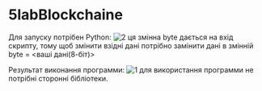# 5labBlockchaine
Для запуску потрібен Python:
![2](https://github.com/Norv1t/5labBlockchaine/assets/94969342/ef5deaa2-66db-4efd-92df-b5b1322c42fc)
ця змінна byte дається на вхід скрипту, тому щоб змінити взідні дані потрібно замінити дані в змінній byte = <ваші дані(8-біт)>

Результат виконання программи:
![1](https://github.com/Norv1t/5labBlockchaine/assets/94969342/fa064e30-59fb-4dde-bfee-ef60a097c345)
для використання программи не потрібні сторонні бібліотеки.
